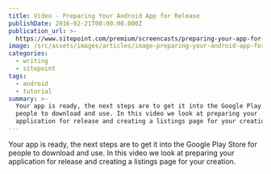 ```yaml
---
title: Video - Preparing Your Android App for Release
publishDate: 2016-02-21T00:00:00.000Z
publication_url: >-
  https://www.sitepoint.com/premium/screencasts/preparing-your-app-for-the-google-play-store
image: /src/assets/images/articles/image-preparing-your-android-app-for-release.jpeg
categories:
  - writing
  - sitepoint
tags:
  - android
  - tutorial
summary: >-
  Your app is ready, the next steps are to get it into the Google Play Store for
  people to download and use. In this video we look at preparing your
  application for release and creating a listings page for your creation.
---
```


Your app is ready, the next steps are to get it into the Google Play Store for people to download and use. In this video we look at preparing your application for release and creating a listings page for your creation.
